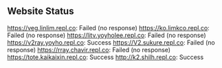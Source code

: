 ## Website Status
https://veg.linlim.repl.co: Failed (no response)
https://ko.limkco.repl.co: Failed (no response)
https://litv.yoyholee.repl.co: Failed (no response)
https://v2ray.yoyho.repl.co: Success
https://V2.sukure.repl.co: Failed (no response)
https://rray.chavir.repl.co: Failed (no response)
https://tote.kaikaixin.repl.co: Success
http://k2.shilh.repl.co: Success
